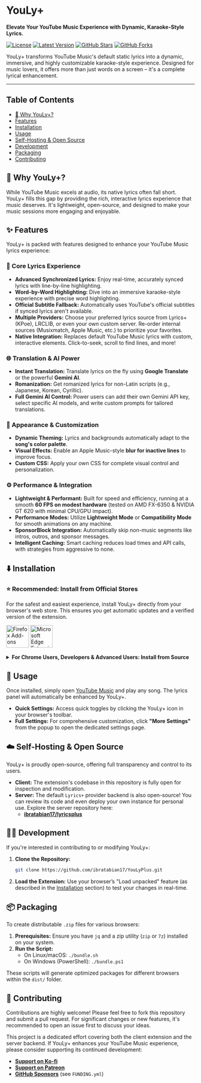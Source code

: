 # YouLy+

**Elevate Your YouTube Music Experience with Dynamic, Karaoke-Style Lyrics.**

[![License](https://img.shields.io/github/license/ibratabian17/YouLyPlus?style=for-the-badge)](https://github.com/ibratabian17/YouLyPlus/blob/main/LICENSE)
[![Latest Version](https://img.shields.io/github/v/release/ibratabian17/YouLyPlus?style=for-the-badge)](https://github.com/ibratabian17/YouLyPlus/releases)
[![GitHub Stars](https://img.shields.io/github/stars/ibratabian17/YouLyPlus?style=for-the-badge&color=yellow)](https://github.com/ibratabian17/YouLyPlus/stargazers)
[![GitHub Forks](https://img.shields.io/github/forks/ibratabian17/YouLyPlus?style=for-the-badge&color=blue)](https://github.com/ibratabian17/YouLyPlus/network/members)

YouLy+ transforms YouTube Music's default static lyrics into a dynamic, immersive, and highly customizable karaoke-style experience. Designed for music lovers, it offers more than just words on a screen – it's a complete lyrical enhancement.

---

## Table of Contents

-   [🌟 Why YouLy+?](#-why-youly)
-   [Features](#-features)
-   [Installation](#-installation)
-   [Usage](#-usage)
-   [Self-Hosting & Open Source](#-self-hosting--open-source)
-   [Development](#-development)
-   [Packaging](#-packaging)
-   [Contributing](#-contributing)

## 🌟 Why YouLy+?

While YouTube Music excels at audio, its native lyrics often fall short. YouLy+ fills this gap by providing the rich, interactive lyrics experience that music deserves. It's lightweight, open-source, and designed to make your music sessions more engaging and enjoyable.

## ✨ Features

YouLy+ is packed with features designed to enhance your YouTube Music lyrics experience:

### 🎤 Core Lyrics Experience

-   **Advanced Synchronized Lyrics:** Enjoy real-time, accurately synced lyrics with line-by-line highlighting.
-   **Word-by-Word Highlighting:** Dive into an immersive karaoke-style experience with precise word highlighting.
-   **Official Subtitle Fallback:** Automatically uses YouTube's official subtitles if synced lyrics aren't available.
-   **Multiple Providers:** Choose your preferred lyrics source from Lyrics+ (KPoe), LRCLIB, or even your own custom server. Re-order internal sources (Musixmatch, Apple Music, etc.) to prioritize your favorites.
-   **Native Integration:** Replaces default YouTube Music lyrics with custom, interactive elements. Click-to-seek, scroll to find lines, and more!

### 🌐 Translation & AI Power

-   **Instant Translation:** Translate lyrics on the fly using **Google Translate** or the powerful **Gemini AI**.
-   **Romanization:** Get romanized lyrics for non-Latin scripts (e.g., Japanese, Korean, Cyrillic).
-   **Full Gemini AI Control:** Power users can add their own Gemini API key, select specific AI models, and write custom prompts for tailored translations.

### 🎨 Appearance & Customization

-   **Dynamic Theming:** Lyrics and backgrounds automatically adapt to the **song's color palette**.
-   **Visual Effects:** Enable an Apple Music-style **blur for inactive lines** to improve focus.
-   **Custom CSS:** Apply your own CSS for complete visual control and personalization.

### ⚙️ Performance & Integration

-   **Lightweight & Performant:** Built for speed and efficiency, running at a smooth **60 FPS on modest hardware** (tested on AMD FX-6350 & NVIDIA GT 620 with minimal CPU/GPU impact).
-   **Performance Modes:** Utilize **Lightweight Mode** or **Compatibility Mode** for smooth animations on any machine.
-   **SponsorBlock Integration:** Automatically skip non-music segments like intros, outros, and sponsor messages.
-   **Intelligent Caching:** Smart caching reduces load times and API calls, with strategies from aggressive to none.

## ⬇️ Installation

### ⭐ Recommended: Install from Official Stores

For the safest and easiest experience, install YouLy+ directly from your browser's web store. This ensures you get automatic updates and a verified version of the extension.

<p float="left">
<a href="https://addons.mozilla.org/en-US/firefox/addon/youly/" target="_blank"><img src="https://blog.mozilla.org/addons/files/2020/04/get-the-addon-fx-apr-2020.svg" alt="Firefox Add-ons" height="60"/></a>
<a href="https://microsoftedge.microsoft.com/addons/detail/youly/gichhhcjpkhbidkecadfejcjgcmdlnpb" target="_blank"><img src="https://upload.wikimedia.org/wikipedia/commons/f/f7/Get_it_from_Microsoft_Badge.svg" alt="Microsoft Edge Extensions" height="60"/></a>
</p>

<details>
<summary><b>For Chrome Users, Developers & Advanced Users: Install from Source</b></summary>

### For Chrome (Manifest V3)

1.  **Clone or Download the Repository:**
    ```bash
    git clone https://github.com/ibratabian17/YouLyPlus.git
    ```
2.  Alternatively, you can download the latest release from [Github Releases](https://github.com/ibratabian17/YouLyPlus/releases/latest).
3.  **Open Chrome Extensions Page:**
    Navigate to `chrome://extensions/`.
4.  **Enable Developer Mode:**
    Toggle the "Developer mode" switch in the top right corner.
5.  **Load Unpacked Extension:**
    Click on "Load unpacked" and select the cloned repository folder.

### For Firefox

1.  **Clone or Download the Repository:**
    ```bash
    git clone https://github.com/ibratabian17/YouLyPlus.git
    ```
2.  Alternatively, you can download the latest release from [Github Releases](https://github.com/ibratabian17/YouLyPlus/releases/latest).
3.  **Open Firefox Debugging Page:**
    Navigate to `about:debugging#/runtime/this-firefox`.
4.  **Load Temporary Add-on:**
    Click on "Load Temporary Add-on" and choose the `manifest.json` file from the repository folder.

</details>

## 🚀 Usage

Once installed, simply open [YouTube Music](https://music.youtube.com/) and play any song. The lyrics panel will automatically be enhanced by YouLy+.

-   **Quick Settings:** Access quick toggles by clicking the YouLy+ icon in your browser's toolbar.
-   **Full Settings:** For comprehensive customization, click **"More Settings"** from the popup to open the dedicated settings page.

## ☁️ Self-Hosting & Open Source

YouLy+ is proudly open-source, offering full transparency and control to its users.

-   **Client:** The extension's codebase in this repository is fully open for inspection and modification.
-   **Server:** The default `Lyrics+` provider backend is also open-source! You can review its code and even deploy your own instance for personal use. Explore the server repository here:
    -   [**ibratabian17/lyricsplus**](https://github.com/ibratabian17/lyricsplus)

## 🧑‍💻 Development

If you're interested in contributing to or modifying YouLy+:

1.  **Clone the Repository:**
    ```bash
    git clone https://github.com/ibratabian17/YouLyPlus.git
    ```
2.  **Load the Extension:**
    Use your browser’s "Load unpacked" feature (as described in the [Installation](#installation) section) to test your changes in real-time.

## 📦 Packaging

To create distributable `.zip` files for various browsers:

1.  **Prerequisites:** Ensure you have `jq` and a zip utility (`zip` or `7z`) installed on your system.
2.  **Run the Script:**
    -   On Linux/macOS: `./bundle.sh`
    -   On Windows (PowerShell): `./bundle.ps1`

These scripts will generate optimized packages for different browsers within the `dist/` folder.

## 🤝 Contributing

Contributions are highly welcome! Please feel free to fork this repository and submit a pull request. For significant changes or new features, it's recommended to open an issue first to discuss your ideas.

This project is a dedicated effort covering both the client extension and the server backend. If YouLy+ enhances your YouTube Music experience, please consider supporting its continued development:

-   [**Support on Ko-fi**](https://ko-fi.com/ibratabian17)
-   [**Support on Patreon**](https://patreon.com/ibratabian17)
-   [**GitHub Sponsors**](https://github.com/sponsors) (see `FUNDING.yml`)
